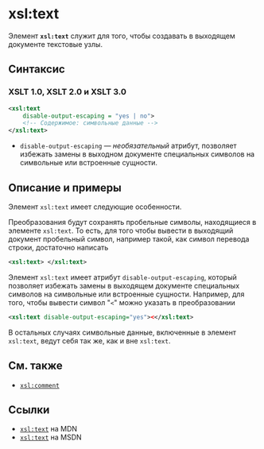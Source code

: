 # xsl:text

Элемент **`xsl:text`** служит для того, чтобы создавать в выходящем документе текстовые узлы.

## Синтаксис

### XSLT 1.0, XSLT 2.0 и XSLT 3.0

```xml
<xsl:text
    disable-output-escaping = "yes | no">
    <!-- Содержимое: символьные данные -->
</xsl:text>
```

- `disable-output-escaping` — _необязательный_ атрибут, позволяет избежать замены в выходном документе специальных символов на символьные или встроенные сущности.

## Описание и примеры

Элемент `xsl:text` имеет следующие особенности.

Преобразования будут сохранять пробельные символы, находящиеся в элементе `xsl:text`. То есть, для того чтобы вывести в выходящий документ пробельный символ, например такой, как символ перевода строки, достаточно написать

```xml
<xsl:text> </xsl:text>
```

Элемент `xsl:text` имеет атрибут `disable-output-escaping`, который позволяет избежать замены в выходящем документе специальных символов на символьные или встроенные сущности. Например, для того, чтобы вывести символ "`<`" можно указать в преобразовании

```xml
<xsl:text disable-output-escaping="yes"><</xsl:text>
```

В остальных случаях символьные данные, включенные в элемент `xsl:text`, ведут себя так же, как и вне `xsl:text`.

## См. также

- [`xsl:comment`](/xslt/xsl-comment/)

## Ссылки

- [`xsl:text`](https://developer.mozilla.org/en/XSLT/text) на MDN
- [`xsl:text`](https://msdn.microsoft.com/en-us/library/ms256107.aspx) на MSDN
